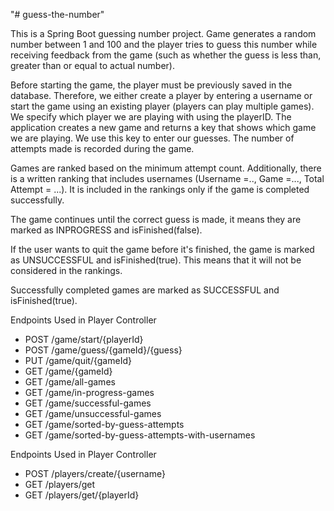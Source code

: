 "# guess-the-number" 

This is a Spring Boot guessing number project. Game generates a random number between 1 and 100 and the player tries to guess this number while receiving feedback from the game (such as whether the guess is less than, greater than or equal to actual number).

Before starting the game, the player must be previously saved in the database. Therefore, we either create a player by entering a username or start the game using an existing player (players can play multiple games). We specify which player we are playing with using the playerID. The application creates a new game and returns a key that shows which game we are playing. We use this key to enter our guesses. The number of attempts made is recorded during the game.

Games are ranked based on the minimum attempt count. Additionally, there is a written ranking that includes usernames (Username =.., Game =..., Total Attempt = ...). It is included in the rankings only if the game is completed successfully.

The game continues until the correct guess is made, it means they are marked as INPROGRESS and isFinished(false).

If the user wants to quit the game before it's finished, the game is marked as UNSUCCESSFUL and isFinished(true). This means that it will not be considered in the rankings.

Successfully completed games are marked as SUCCESSFUL and isFinished(true).

Endpoints Used in Player Controller
- POST /game/start/{playerId}  
- POST /game/guess/{gameId}/{guess}
- PUT /game/quit/{gameId}
- GET /game/{gameId}
- GET /game/all-games
- GET /game/in-progress-games  
- GET /game/successful-games  
- GET /game/unsuccessful-games  
- GET /game/sorted-by-guess-attempts  
- GET /game/sorted-by-guess-attempts-with-usernames

Endpoints Used in Player Controller
- POST /players/create/{username}
- GET /players/get
- GET /players/get/{playerId}
